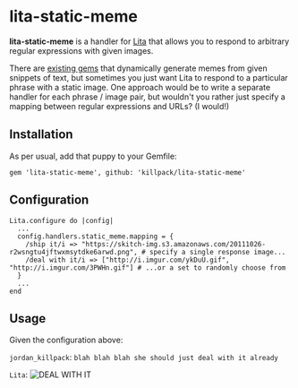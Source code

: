 # lita-static-meme

**lita-static-meme** is a handler for [Lita](https://github.com/jimmycuadra/lita) 
that allows you to respond to arbitrary regular expressions with given images.

There are [existing gems](https://github.com/wallace/lita-memegen) that dynamically
generate memes from given snippets of text, but sometimes you just want Lita to 
respond to a particular phrase with a static image. One approach would be to write
a separate handler for each phrase / image pair, but wouldn't you rather just 
specify a mapping between regular expressions and URLs? (I would!)

## Installation

As per usual, add that puppy to your Gemfile:

`gem 'lita-static-meme', github: 'killpack/lita-static-meme'`

## Configuration

```
Lita.configure do |config|
  ...
  config.handlers.static_meme.mapping = {
    /ship it/i => "https://skitch-img.s3.amazonaws.com/20111026-r2wsngtu4jftwxmsytdke6arwd.png", # specify a single response image...
    /deal with it/i => ["http://i.imgur.com/ykDuU.gif", "http://i.imgur.com/3PWHn.gif"] # ...or a set to randomly choose from
  }
  ...
end
```

## Usage
Given the configuration above:

`jordan_killpack`: `blah blah blah she should just deal with it already`

`Lita`: ![DEAL WITH IT](http://i.imgur.com/ykDuU.gif)
